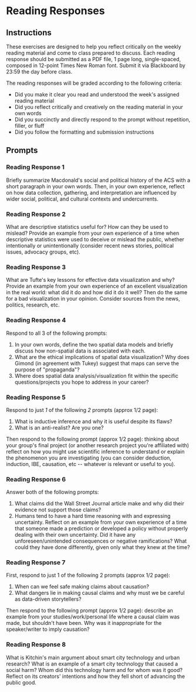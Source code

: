 # Reading Responses

## Instructions

These exercises are designed to help you reflect critically on the weekly reading material and come to class prepared to discuss. Each reading response should be submitted as a PDF file, 1 page long, single-spaced, composed in 12-point Times New Roman font. Submit it via Blackboard by 23:59 the day before class.

The reading responses will be graded according to the following criteria:

  - Did you make it clear you read and understood the week's assigned reading material
  - Did you reflect critically and creatively on the reading material in your own words
  - Did you succinctly and directly respond to the prompt without repetition, filler, or fluff
  - Did you follow the formatting and submission instructions

## Prompts

### Reading Response 1

Briefly summarize Macdonald's social and political history of the ACS with a short paragraph in your own words. Then, in your own experience, reflect on how data collection, gathering, and interpretation are influenced by wider social, political, and cultural contexts and undercurrents.

### Reading Response 2

What are descriptive statistics useful for? How can they be used to mislead? Provide an example from your own experience of a time when descriptive statistics were used to deceive or mislead the public, whether intentionally or unintentionally (consider recent news stories, political issues, advocacy groups, etc).

### Reading Response 3

What are Tufte's key lessons for effective data visualization and why? Provide an example from your own experience of an excellent visualization in the real world: what did it do and how did it do it well? Then do the same for a bad visualization in your opinion. Consider sources from the news, politics, research, etc.

### Reading Response 4

Respond to all 3 of the following prompts:

  1. In your own words, define the two spatial data models and briefly discuss how non-spatial data is associated with each.
  2. What are the ethical implications of spatial data visualization? Why does Gimond (in agreement with Tukey) suggest that maps can serve the purpose of "propaganda"?
  3. Where does spatial data analysis/visualization fit within the specific questions/projects you hope to address in your career?


### Reading Response 5

Respond to just *1* of the following *2* prompts (approx 1/2 page):

  1. What is inductive inference and why it is useful despite its flaws?
  2. What is an anti-realist? Are you one?

Then respond to the following prompt (approx 1/2 page): thinking about your group's final project (or another research project you're affiliated with) reflect on how you might use scientific inference to understand or explain the phenomenon you are investigating (you can consider deduction, induction, IBE, causation, etc -- whatever is relevant or useful to you).

### Reading Response 6

Answer both of the following prompts:

  1. What claims did the Wall Street Journal article make and why did their evidence not support those claims?
  2. Humans tend to have a hard time reasoning with and expressing uncertainty. Reflect on an example from your own experience of a time that someone made a prediction or developed a policy without properly dealing with their own uncertainty. Did it have any unforeseen/unintended consequences or negative ramifications? What could they have done differently, given only what they knew at the time?

### Reading Response 7

First, respond to just 1 of the following 2 prompts (approx 1/2 page):

  1. When can we feel safe making claims about causation?
  2. What dangers lie in making causal claims and why must we be careful as data-driven storytellers?

Then respond to the following prompt (approx 1/2 page): describe an example from your studies/work/personal life where a causal claim was made, but shouldn't have been. Why was it inappropriate for the speaker/writer to imply causation?

### Reading Response 8

What is Kitchin's main argument about smart city technology and urban research? What is an example of a smart city technology that caused a social harm? Whom did this technology harm and for whom was it good? Reflect on its creators' intentions and how they fell short of advancing the public good.
